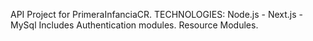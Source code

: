 API Project for PrimeraInfanciaCR.
TECHNOLOGIES: Node.js - Next.js - MySql
Includes Authentication modules.
Resource Modules.
